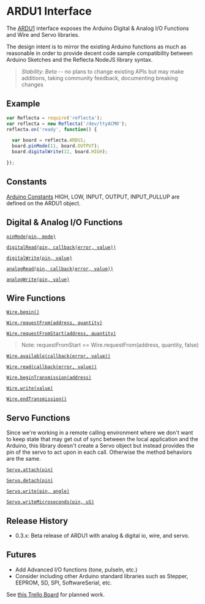 # ARDU1 Interface

The [ARDU1](https://github.com/JayBeavers/Reflecta/blob/master/NodeClient/node_modules/reflecta_ARDU1.js) interface exposes the Arduino Digital & Analog I/O Functions and Wire and Servo libraries.

The design intent is to mirror the existing Arduino functions as much as reasonable in order to provide decent code sample compatibility between Arduino Sketches and the Reflecta NodeJS library syntax.

> _Stability: Beta_ -- no plans to change existing APIs but may make additions, taking community feedback, documenting breaking changes

## Example

```javascript
var Reflecta = require('reflecta');
var reflecta = new Reflecta('/dev/ttyACM0');
reflecta.on('ready', function() {

  var board = reflecta.ARDU1;
  board.pinMode(11, board.OUTPUT);
  board.digitalWrite(11, board.HIGH);

});
```

## Constants

[Arduino Constants](http://arduino.cc/en/Reference/Constants) HIGH, LOW, INPUT, OUTPUT, INPUT_PULLUP are defined on the ARDU1 object.

## Digital & Analog I/O Functions

[`pinMode(pin, mode)`](http://arduino.cc/en/Reference/PinMode)

[`digitalRead(pin, callback(error, value))`](http://arduino.cc/en/Reference/DigitalRead)

[`digitalWrite(pin, value)`](http://arduino.cc/en/Reference/DigitalWrite)

[`analogRead(pin, callback(error, value))`](http://arduino.cc/en/Reference/AnalogRead)

[`analogWrite(pin, value)`](http://arduino.cc/en/Reference/AnalogWrite)

## Wire Functions

[`Wire.begin()`](http://arduino.cc/en/Reference/WireBegin)

[`Wire.requestFrom(address, quantity)`](http://arduino.cc/en/Reference/WireRequestFrom)

[`Wire.requestFromStart(address, quantity)`](http://arduino.cc/en/Reference/WireRequestFrom)

> Note: requestFromStart == Wire.requestFrom(address, quantity, false)

[`Wire.available(callback(error, value))`](http://arduino.cc/en/Reference/WireAvailable)

[`Wire.read(callback(error, value))`](http://arduino.cc/en/Reference/WireRead)

[`Wire.beginTransmission(address)`](http://arduino.cc/en/Reference/WireBeginTransmission)

[`Wire.write(value)`](http://arduino.cc/en/Reference/WireWrite)

[`Wire.endTransmission()`](http://arduino.cc/en/Reference/WireEndTransmission)

## Servo Functions

Since we're working in a remote calling environment where we don't want to keep state that may get out of sync between the local application and the Arduino, this library doesn't create a Servo object but instead provides the pin of the servo to act upon in each call.  Otherwise the method behaviors are the same.

[`Servo.attach(pin)`](http://arduino.cc/en/Reference/ServoAttach)

[`Servo.detach(pin)`](http://arduino.cc/en/Reference/ServoDetach)

[`Servo.write(pin, angle)`](http://arduino.cc/en/Reference/ServoWrite)

[`Servo.writeMicroseconds(pin, uS)`](http://arduino.cc/en/Reference/ServoWriteMicroseconds)

## Release History

- 0.3.x: Beta release of ARDU1 with analog & digital io, wire, and servo.

## Futures

- Add Advanced I/O functions (tone, pulseIn, etc.)
- Consider including other Arduino standard libraries such as Stepper, EEPROM, SD, SPI, SoftwareSerial, etc.

See [this Trello Board](https://trello.com/board/reflecta/4fe0b182caf51043640db94b) for planned work.